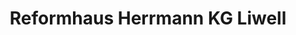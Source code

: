 ---
title: "Reformhaus Herrmann KG Liwell"
url: /fulda/reformhaus-herrmann-kg-liwell/
shop: Lebensmittel
---